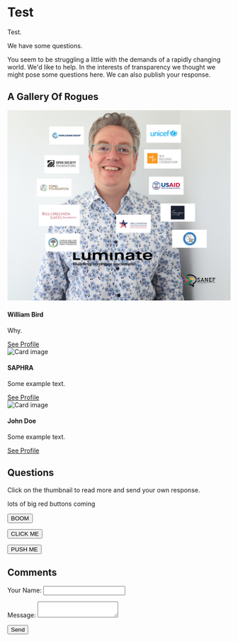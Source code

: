 <div class="jumbotron jumbotron-fluid">
  <div class="container">
    <h1 class="display-4 text-center">Test</h1>
    <p class="lead text-center">Test.</p>
    <p class="lead text-center">We have some questions.</p>
    <p class="text-center">You seem to be struggling a little with the demands of a rapidly changing world. We'd like to help. In the interests of transparency we thought we might pose some questions here. We can also publish your response.</p>
    </div>
</div>


## A Gallery Of Rogues

<div class="row">
  <div class="col">
      
<div class="card">
  <img class="card-img-top" src="img/test.png" alt="Card image">
    <div class="card-body">
        <h4 class="card-title">William Bird</h4>
        <p class="card-text">Why.</p>
        <a href="#" class="btn btn-primary">See Profile</a>
    </div>
</div>

  </div>
  <div class="col">

  <div class="card">
  <img class="card-img-top" src="/img/saphra.jpg" alt="Card image">
    <div class="card-body">
        <h4 class="card-title">SAPHRA</h4>
        <p class="card-text">Some example text.</p>
        <a href="#" class="btn btn-primary">See Profile</a>
    </div>
</div>
      

  </div>
  <div class="col">
      
<div class="card">
  <img class="card-img-top" src="img_avatar1.png" alt="Card image">
    <div class="card-body">
        <h4 class="card-title">John Doe</h4>
        <p class="card-text">Some example text.</p>
        <a href="#" class="btn btn-primary">See Profile</a>
    </div>
</div>

  </div>
</div>



## Questions

Click on the thumbnail to read more and send your own response. 


lots of big red buttons coming

<button type="button" class="btn btn-danger">BOOM</button>

<button type="button" class="btn btn-warning">CLICK ME</button>

<button type="button" class="btn btn-danger">PUSH ME</button>

## Comments 

<form name="contact" method="POST" data-netlify="true">
  <p>
    <label>Your Name: <input type="text" name="name" /></label>   
  </p>
  
  
  <p>
    <label>Message: <textarea name="message"></textarea></label>
  </p>
  <p>
    <button type="submit">Send</button>
  </p>
</form>















